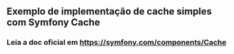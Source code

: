 ## Exemplo de implementação de cache simples com Symfony Cache


### Leia a doc oficial em **https://symfony.com/components/Cache**